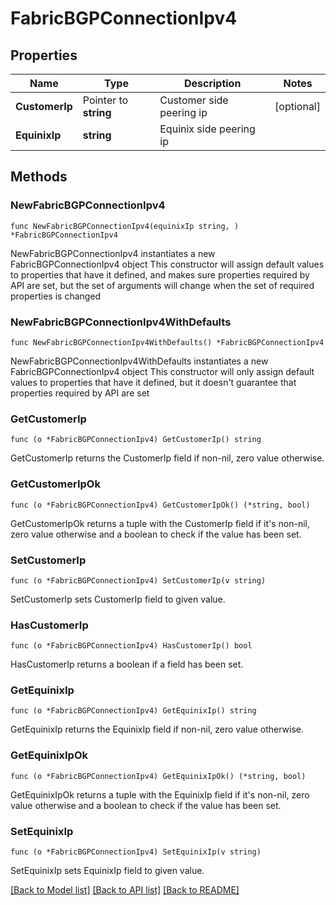 # FabricBGPConnectionIpv4

## Properties

Name | Type | Description | Notes
------------ | ------------- | ------------- | -------------
**CustomerIp** | Pointer to **string** | Customer side peering ip | [optional] 
**EquinixIp** | **string** | Equinix side peering ip | 

## Methods

### NewFabricBGPConnectionIpv4

`func NewFabricBGPConnectionIpv4(equinixIp string, ) *FabricBGPConnectionIpv4`

NewFabricBGPConnectionIpv4 instantiates a new FabricBGPConnectionIpv4 object
This constructor will assign default values to properties that have it defined,
and makes sure properties required by API are set, but the set of arguments
will change when the set of required properties is changed

### NewFabricBGPConnectionIpv4WithDefaults

`func NewFabricBGPConnectionIpv4WithDefaults() *FabricBGPConnectionIpv4`

NewFabricBGPConnectionIpv4WithDefaults instantiates a new FabricBGPConnectionIpv4 object
This constructor will only assign default values to properties that have it defined,
but it doesn't guarantee that properties required by API are set

### GetCustomerIp

`func (o *FabricBGPConnectionIpv4) GetCustomerIp() string`

GetCustomerIp returns the CustomerIp field if non-nil, zero value otherwise.

### GetCustomerIpOk

`func (o *FabricBGPConnectionIpv4) GetCustomerIpOk() (*string, bool)`

GetCustomerIpOk returns a tuple with the CustomerIp field if it's non-nil, zero value otherwise
and a boolean to check if the value has been set.

### SetCustomerIp

`func (o *FabricBGPConnectionIpv4) SetCustomerIp(v string)`

SetCustomerIp sets CustomerIp field to given value.

### HasCustomerIp

`func (o *FabricBGPConnectionIpv4) HasCustomerIp() bool`

HasCustomerIp returns a boolean if a field has been set.

### GetEquinixIp

`func (o *FabricBGPConnectionIpv4) GetEquinixIp() string`

GetEquinixIp returns the EquinixIp field if non-nil, zero value otherwise.

### GetEquinixIpOk

`func (o *FabricBGPConnectionIpv4) GetEquinixIpOk() (*string, bool)`

GetEquinixIpOk returns a tuple with the EquinixIp field if it's non-nil, zero value otherwise
and a boolean to check if the value has been set.

### SetEquinixIp

`func (o *FabricBGPConnectionIpv4) SetEquinixIp(v string)`

SetEquinixIp sets EquinixIp field to given value.



[[Back to Model list]](../README.md#documentation-for-models) [[Back to API list]](../README.md#documentation-for-api-endpoints) [[Back to README]](../README.md)


